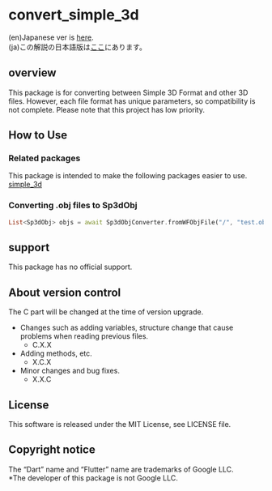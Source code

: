 # convert_simple_3d

(en)Japanese ver is [here](https://github.com/MasahideMori-SimpleAppli/convert_simple_3d/blob/main/README_JA.md).  
(ja)この解説の日本語版は[ここ](https://github.com/MasahideMori-SimpleAppli/convert_simple_3d/blob/main/README_JA.md)にあります。

## overview
This package is for converting between Simple 3D Format and other 3D files.
However, each file format has unique parameters, so compatibility is not complete.
Please note that this project has low priority.

## How to Use
### Related packages
This package is intended to make the following packages easier to use.
[simple_3d](https://pub.dev/packages/simple_3d)

### Converting .obj files to Sp3dObj
```dart
List<Sp3dObj> objs = await Sp3dObjConverter.fromWFObjFile("/", "test.obj");
````

## support
This package has no official support.

## About version control
The C part will be changed at the time of version upgrade.
- Changes such as adding variables, structure change that cause problems when reading previous files.
    - C.X.X
- Adding methods, etc.
    - X.C.X
- Minor changes and bug fixes.
    - X.X.C

## License
This software is released under the MIT License, see LICENSE file.

## Copyright notice
The “Dart” name and “Flutter” name are trademarks of Google LLC.  
*The developer of this package is not Google LLC.